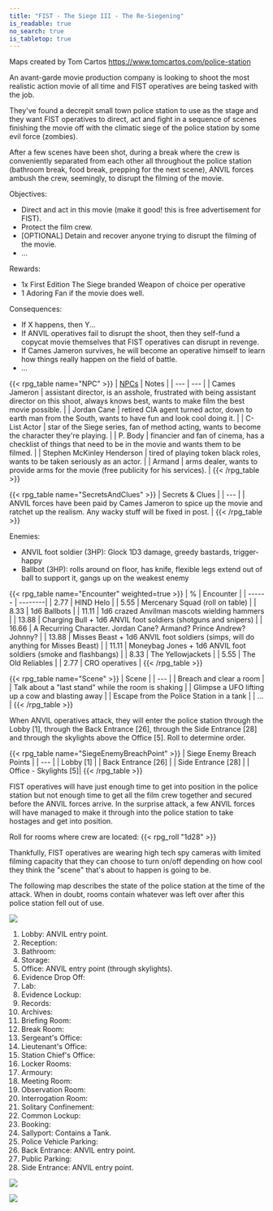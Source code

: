 ```yaml
---
title: "FIST - The Siege III - The Re-Siegening"
is_readable: true
no_search: true
is_tabletop: true
---
```


Maps created by Tom Cartos https://www.tomcartos.com/police-station

An avant-garde movie production company is looking to shoot the most realistic action movie of all time and FIST operatives are being tasked with the job.

<!--more-->

They've found a decrepit small town police station to use as the stage and they want FIST operatives to direct, act and fight in a sequence of scenes finishing the movie off with the climatic siege of the police station by some evil force (zombies).

After a few scenes have been shot, during a break where the crew is conveniently separated from each other all throughout the police station (bathroom break, food break, prepping for the next scene), ANVIL forces ambush the crew, seemingly, to disrupt the filming of the movie.


Objectives:
- Direct and act in this movie (make it good! this is free advertisement for FIST).
- Protect the film crew.
- [OPTIONAL] Detain and recover anyone trying to disrupt the filming of the movie.
- ...

Rewards:
- 1x First Edition The Siege branded Weapon of choice per operative
- 1 Adoring Fan if the movie does well.

Consequences:
- If X happens, then Y...
- If ANVIL operatives fail to disrupt the shoot, then they self-fund a copycat movie themselves that FIST operatives can disrupt in revenge.
- If Cames Jameron survives, he will become an operative himself to learn how things really happen on the field of battle.
- ...

{{< rpg_table name="NPC" >}}
| [NPCs](/tabletop/fist/npcs) | Notes |
| --- | --- |
| Cames Jameron | assistant director, is an asshole, frustrated with being assistant director on this shoot, always knows best, wants to make film the best movie possible. |
| Jordan Cane | retired CIA agent turned actor, down to earth man from the South, wants to have fun and look cool doing it. |
| C-List Actor | star of the Siege series, fan of method acting, wants to become the character they're playing. |
| P. Body | financier and fan of cinema, has a checklist of things that need to be in the movie and wants them to be filmed. |
| Stephen McKinley Henderson | tired of playing token black roles, wants to be taken seriously as an actor. |
| Armand | arms dealer, wants to provide arms for the movie (free publicity for his services). |
{{< /rpg_table >}}

{{< rpg_table name="SecretsAndClues" >}}
| Secrets & Clues |
| --- |
| ANVIL forces have been paid by Cames Jameron to spice up the movie and ratchet up the realism. Any wacky stuff will be fixed in post. |
{{< /rpg_table >}}

Enemies:
- ANVIL foot soldier (3HP): Glock 1D3 damage, greedy bastards, trigger-happy 
- Ballbot (3HP): rolls around on floor, has knife, flexible legs extend out of ball to support it, gangs up on the weakest enemy

{{< rpg_table name="Encounter" weighted=true >}}
| % | Encounter |
| ------ | --------|
| 2.77 | HIND Helo |
| 5.55 | Mercenary Squad (roll on table) |
| 8.33 | 1d6 Ballbots |
| 11.11 | 1d6 crazed Anvilman mascots wielding hammers  |
| 13.88 | Charging Bull + 1d6 ANVIL foot soldiers (shotguns and snipers) |
| 16.66 | A Recurring Character. Jordan Cane? Armand? Prince Andrew? Johnny? |
| 13.88 | Misses Beast + 1d6 ANVIL foot soldiers (simps, will do anything for Misses Beast) |
| 11.11 | Moneybag Jones + 1d6 ANVIL foot soldiers (smoke and flashbangs) |
| 8.33 | The Yellowjackets |
| 5.55 | The Old Reliables  |
| 2.77 | CRO operatives |
{{< /rpg_table >}}

{{< rpg_table name="Scene" >}}
| Scene |
| ---   |
| Breach and clear a room |
| Talk about a "last stand" while the room is shaking |
| Glimpse a UFO lifting up a cow and blasting away |
| Escape from the Police Station in a tank |
| ... |
{{< /rpg_table >}}

When ANVIL operatives attack, they will enter the police station through the Lobby [1], through the Back Entrance [26], through the Side Entrance [28] and through the skylights above the Office [5]. Roll to determine order.

{{< rpg_table name="SiegeEnemyBreachPoint" >}}
| Siege Enemy Breach Points |
| ---   |
| Lobby [1] |
| Back Entrance [26] |
| Side Entrance [28] |
| Office - Skylights [5]|
{{< /rpg_table >}}

FIST operatives will have just enough time to get into position in the police station but not enough time to get all the film crew together and secured before the ANVIL forces arrive. In the surprise attack, a few ANVIL forces will have managed to make it through into the police station to take hostages and get into position.

Roll for rooms where crew are located: {{< rpg_roll "1d28" >}}

Thankfully, FIST operatives are wearing high tech spy cameras with limited filming capacity that they can choose to turn on/off depending on how cool they think the "scene" that's about to happen is going to be.

The following map describes the state of the police station at the time of the attack. When in doubt, rooms contain whatever was left over after this police station fell out of use.

![](/img/tabletop/fist/police_station_legend.jpg)

1. Lobby: ANVIL entry point.
2. Reception:
3. Bathroom:
4. Storage:
5. Office: ANVIL entry point (through skylights).
6. Evidence Drop Off:
7. Lab:
8. Evidence Lockup:
9. Records:
10. Archives:
11. Briefing Room:
12. Break Room:
13. Sergeant's Office:
14. Lieutenant's Office:
15. Station Chief's Office:
16. Locker Rooms:
17. Armoury:
18. Meeting Room:
19. Observation Room:
20. Interrogation Room:
21. Solitary Confinement:
22. Common Lockup:
23. Booking:
24. Sallyport: Contains a Tank.
25. Police Vehicle Parking:
26. Back Entrance: ANVIL entry point.
27. Public Parking:
28. Side Entrance: ANVIL entry point.

![](/img/tabletop/fist/police_station.jpg)


![](/img/tabletop/fist/police_station_roof.jpg)